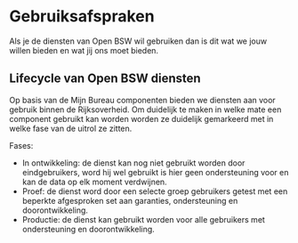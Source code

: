 # Gebruiksafspraken

Als je de diensten van Open BSW wil gebruiken dan is dit wat we jouw willen bieden en wat jij ons moet bieden.

## Lifecycle van Open BSW diensten

Op basis van de Mijn Bureau componenten bieden we diensten aan voor gebruik binnen de Rijksoverheid.
Om duidelijk te maken in welke mate een component gebruikt kan worden worden ze duidelijk gemarkeerd met in welke fase van de uitrol ze zitten.

Fases:

- In ontwikkeling: de dienst kan nog niet gebruikt worden door eindgebruikers, word hij wel gebruikt is hier geen ondersteuning voor en kan de data op elk moment verdwijnen.
- Proef: de dienst word door een selecte groep gebruikers getest met een beperkte afgesproken set aan garanties, ondersteuning en doorontwikkeling.
- Productie: de dienst kan gebruikt worden voor alle gebruikers met ondersteuning en doorontwikkeling.
